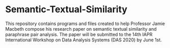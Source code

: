 # Semantic-Textual-Similarity
This repository contains programs and files created to help Professor Jamie Macbeth compose his research paper on semantic textual similarity and paraphrase pair analysis. The paper will be submitted to the 14th IAPR International Workshop on Data Analysis Systems (DAS 2020) by June 1st.
